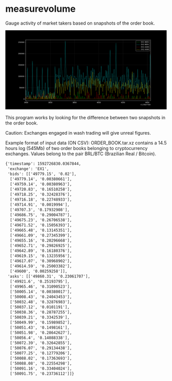 # measurevolume
Gauge activity of market takers based on snapshots of the order book.

<img src='market_takers.png'>

This program works by looking for the difference between two snapshots in the order book.

Caution: Exchanges engaged in wash trading will give unreal figures.

Example format of input data (ON CSV):
ORDER_BOOK.tar.xz contains a 14.5 hours log (545Mb) of two order books belonging to cryptocurrency exchanges.
Values belong to the pair BRL/BTC (Brazilian Real / Bitcoin).

```
{'timestamp': 1592726830.0367844,
 'exchange': 'EX1',
 'bids': [['49779.15', '0.02'],
  ['49779.14', '0.00380661'],
  ['49759.14', '0.00380963'],
  ['49720.83', '0.16510258'],
  ['49718.25', '0.32428376'],
  ['49716.18', '0.22748933'],
  ['49714.91', '0.0019994'],
  ['49707.3', '0.17932908'],
  ['49686.75', '0.29004787'],
  ['49675.23', '0.26706538'],
  ['49671.52', '0.15056393'],
  ['49665.48', '0.13145351'],
  ['49661.09', '0.27345399'],
  ['49655.16', '0.20296668'],
  ['49652.71', '0.29826925'],
  ['49642.89', '0.16180376'],
  ['49619.15', '0.13235956'],
  ['49617.07', '0.30968902'],
  ['49614.59', '0.25003382'],
  ['49600', '0.00259258']],
 'asks': [['49860.31', '0.23061707'],
  ['49921.6', '0.25193795'],
  ['49965.46', '0.31090523'],
  ['50005.14', '0.00380017'],
  ['50008.43', '0.24043453'],
  ['50032.48', '0.32876983'],
  ['50037.12', '0.0101191'],
  ['50038.36', '0.28787255'],
  ['50039.21', '0.3342539'],
  ['50049.99', '0.15989852'],
  ['50051.43', '0.1498161'],
  ['50051.98', '0.28642627'],
  ['50056.4', '0.14088338'],
  ['50072.39', '0.32642855'],
  ['50076.07', '0.29134438'],
  ['50077.25', '0.12779206'],
  ['50088.02', '0.17363693'],
  ['50088.08', '0.22554298'],
  ['50091.16', '0.33404024'],
  ['50091.75', '0.23736112']]}
```
